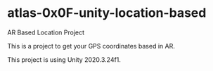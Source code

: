 # atlas-0x0F-unity-location-based
AR Based Location Project

This is a project to get your GPS coordinates based in AR. 

This project is using Unity 2020.3.24f1.